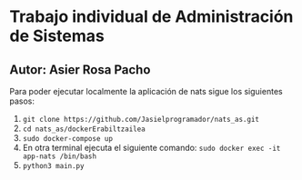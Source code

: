 
# Trabajo individual de Administración de Sistemas

## Autor: Asier Rosa Pacho

Para poder ejecutar localmente la aplicación de nats sigue los siguientes pasos:

1. `git clone https://github.com/Jasielprogramador/nats_as.git`
2. `cd nats_as/dockerErabiltzailea`
3. `sudo docker-compose up`
4. En otra terminal ejecuta el siguiente comando: `sudo docker exec -it app-nats /bin/bash`
5. `python3 main.py`

